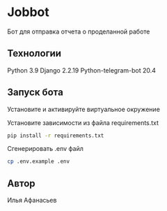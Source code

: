 # Jobbot

Бот для отправка отчета о проделанной работе

## Технологии

Python 3.9 Django 2.2.19 Python-telegram-bot 20.4

## Запуск бота

Установите и активируйте виртуальное окружение

Установите зависимости из файла requirements.txt

```bash
pip install -r requirements.txt
```

Cгенерировать .env файл

```bash
cp .env.example .env
```

## Автор

Илья Афанасьев
